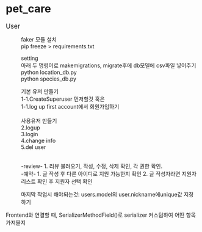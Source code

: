 # pet_care
<big>User</big>

<dir>
faker 모듈 설치<br/>
pip freeze > requirements.txt<br/>

setting<br/> 
아래 두 명령어로 makemigrations, migrate후에 db모델에 csv파일 넣어주기
python location_db.py<br/> 
python species_db.py<br/> 

기본 유저 만들기<br/> 
1-1.CreateSuperuser 먼저할것 혹은 <br/> 
1-1.log up first account에서 회원가입하기<br/> 
<br/> 
사용유저 만들기<br/> 
2.logup<br/> 
3.login<br/> 
4.change info<br/> 
5.del user<br/> 


<br/>
-review-
1. 리뷰 불러오기, 작성, 수정, 삭제 확인, 각 권한 확인.
<br/> 
-예약-
1. 글 작성 후 다른 아이디로 지원 가능한지 확인
2. 글 작성자라면 지원자 리스트 확인 후 지원자 선택 확인
<br/> 

마지막 작업시 해야되는것: users.model의 user.nickname에unique값 지정하기

</dir>


Frontend와 연결할 때, SerializerMethodField()로 serializer 커스텀하여 어떤 항목 가져올지


